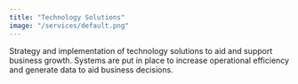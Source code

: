 ```yaml
---
title: "Technology Solutions"
image: "/services/default.png"
---
```


Strategy and implementation of technology solutions to aid and support business growth. Systems are put in place to increase operational efficiency and generate data to aid business decisions. 
